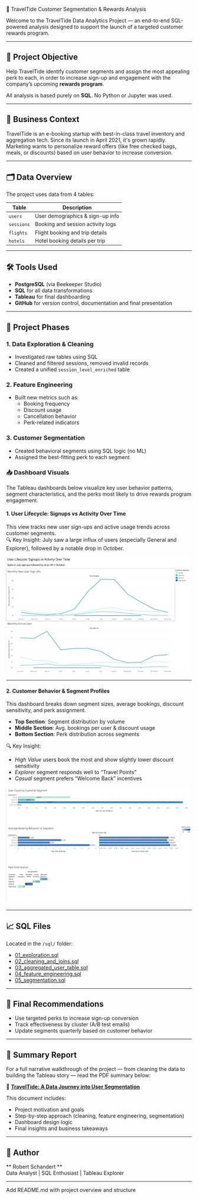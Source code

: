 🌊 TravelTide Customer Segmentation & Rewards Analysis

Welcome to the TravelTide Data Analytics Project — an end-to-end SQL-powered analysis designed to support the launch of a targeted customer rewards program.

---

## 📌 Project Objective

Help TravelTide identify customer segments and assign the most appealing perk to each, in order to increase sign-up and engagement with the company’s upcoming **rewards program**.

All analysis is based purely on **SQL**. No Python or Jupyter was used.

---

## 🧠 Business Context

TravelTide is an e-booking startup with best-in-class travel inventory and aggregation tech. Since its launch in April 2021, it's grown rapidly. Marketing wants to personalize reward offers (like free checked bags, meals, or discounts) based on user behavior to increase conversion.

---

## 🗂️ Data Overview

The project uses data from 4 tables:

| Table      | Description                          |
|------------|--------------------------------------|
| `users`    | User demographics & sign-up info     |
| `sessions` | Booking and session activity logs    |
| `flights`  | Flight booking and trip details      |
| `hotels`   | Hotel booking details per trip       |

---

## 🛠️ Tools Used

- **PostgreSQL** (via Beekeeper Studio)
- **SQL** for all data transformations
- **Tableau** for final dashboarding
- **GitHub** for version control, documentation and final presentation

---

## 🧪 Project Phases

### 1. Data Exploration & Cleaning
- Investigated raw tables using SQL
- Cleaned and filtered sessions, removed invalid records
- Created a unified `session_level_enriched` table

### 2. Feature Engineering
- Built new metrics such as:
  - Booking frequency
  - Discount usage
  - Cancellation behavior
  - Perk-related indicators

### 3. Customer Segmentation
- Created behavioral segments using SQL logic (no ML)
- Assigned the best-fitting perk to each segment

### 📥 Dashboard Visuals

The Tableau dashboards below visualize key user behavior patterns, segment characteristics, and the perks most likely to drive rewards program engagement.

#### 1. User Lifecycle: Signups vs Activity Over Time
This view tracks new user sign-ups and active usage trends across customer segments.  
🔍 Key Insight: July saw a large influx of users (especially General and Explorer), followed by a notable drop in October.

![User Lifecycle](dashboards/user_lifecycle.png)

---

#### 2. Customer Behavior & Segment Profiles
This dashboard breaks down segment sizes, average bookings, discount sensitivity, and perk assignment.

- **Top Section**: Segment distribution by volume  
- **Middle Section**: Avg. bookings per user & discount usage  
- **Bottom Section**: Perk distribution across segments

🔍 Key Insight:  
- *High Value* users book the most and show slightly lower discount sensitivity  
- *Explorer* segment responds well to “Travel Points”  
- *Casual* segment prefers “Welcome Back” incentives

![Customer Behavior Segment](dashboards/customer_behavior_segment.png)

---

## 📈 SQL Files

Located in the `/sql/` folder:

- [01_exploration.sql](sql/01_exploration.sql)
- [02_cleaning_and_joins.sql](sql/02_cleaning_and_joins.sql)
- [03_aggregated_user_table.sql](sql/03_aggregated_user_table.sql)
- [04_feature_engineering.sql](sql/04_feature_engineering.sql)
- [05_segmentation.sql](sql/05_segmentation.sql)

---

## 🎯 Final Recommendations

- Use targeted perks to increase sign-up conversion
- Track effectiveness by cluster (A/B test emails)
- Update segments quarterly based on customer behavior

---

## 📘 Summary Report

For a full narrative walkthrough of the project — from cleaning the data to building the Tableau story — read the PDF summary below:

📄 [**TravelTide: A Data Journey into User Segmentation**](Summary/TravelTide_Project_Story_Summary.pdf)

This document includes:
- Project motivation and goals
- Step-by-step approach (cleaning, feature engineering, segmentation)
- Dashboard design logic
- Final insights and business takeaways

---

## 👤 Author

** Robert Schandert **  
Data Analyst | SQL Enthusiast | Tableau Explorer  


---

Add README.md with project overview and structure
